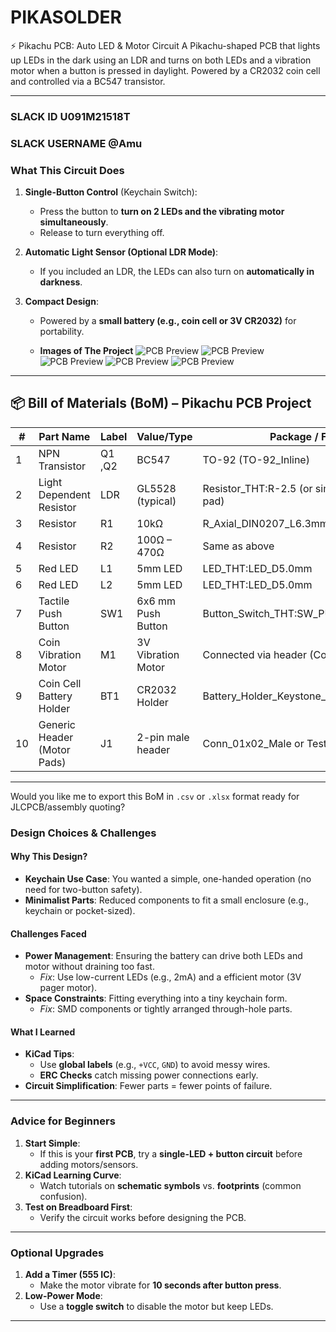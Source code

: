 # PIKASOLDER
⚡ Pikachu PCB: Auto LED &amp; Motor Circuit A Pikachu-shaped PCB that lights up LEDs in the dark using an LDR and turns on both LEDs and a vibration motor when a button is pressed in daylight. Powered by a CR2032 coin cell and controlled via a BC547 transistor.

---
### **SLACK ID U091M21518T**
### **SLACK USERNAME @Amu**


### **What This Circuit Does**  
1. **Single-Button Control** (Keychain Switch):  
   - Press the button to **turn on 2 LEDs and the vibrating motor simultaneously**.  
   - Release to turn everything off.  

2. **Automatic Light Sensor (Optional LDR Mode)**:  
   - If you included an LDR, the LEDs can also turn on **automatically in darkness**.  

3. **Compact Design**:  
   - Powered by a **small battery (e.g., coin cell or 3V CR2032)** for portability.
  
   - **Images of The Project**
![PCB Preview](https://github.com/Armaan240/PIKASOLDER/blob/main/Screenshot%20(26).png)
![PCB Preview](https://github.com/Armaan240/PIKASOLDER/blob/main/Screenshot%20(28).png)
![PCB Preview](https://github.com/Armaan240/PIKASOLDER/blob/main/Screenshot%20(24).png)
![PCB Preview](https://github.com/Armaan240/PIKASOLDER/blob/main/Screenshot%20(25).png)
![PCB Preview](https://github.com/Armaan240/PIKASOLDER/blob/main/Screenshot%20(22).png)

---

## 📦 **Bill of Materials (BoM) – Pikachu PCB Project**

| **#** | **Part Name**               | **Label** | **Value/Type**     | **Package / Footprint**                             | **Qty** |
| ----- | --------------------------- | --------- | ------------------ | --------------------------------------------------- | ------- |
| 1     | NPN Transistor              | Q1 ,Q2    | BC547              | TO-92 (TO-92\_Inline)                               | 2       |
| 2     | Light Dependent Resistor    | LDR       |GL5528 (typical)    | Resistor\_THT\:R-2.5 (or similar photoresistor pad) | 1       |
| 3     | Resistor                    | R1        | 10kΩ               | R\_Axial\_DIN0207\_L6.3mm\_P7.62mm\_Horizontal      | 2       |
| 4     | Resistor                    | R2        | 100Ω – 470Ω        | Same as above                                       | 1       |
| 5     | Red LED                     | L1        | 5mm LED            | LED\_THT\:LED\_D5.0mm                               | 1       |
| 6     | Red LED                     | L2        | 5mm LED            | LED\_THT\:LED\_D5.0mm                               | 1       |
| 7     | Tactile Push Button         | SW1       | 6x6 mm Push Button | Button\_Switch\_THT\:SW\_PUSH\_6mm\_H5mm            | 1       |
| 8     | Coin Vibration Motor        | M1        | 3V Vibration Motor | Connected via header (Conn\_01x02\_Male)            | 1       |
| 9     | Coin Cell Battery Holder    | BT1       | CR2032 Holder      | Battery\_Holder\_Keystone\_3002\_1x20mm             | 1       |
| 10    | Generic Header (Motor Pads) | J1        | 2-pin male header  | Conn\_01x02\_Male or TestPoints                     | 1       |

---

Would you like me to export this BoM in `.csv` or `.xlsx` format ready for JLCPCB/assembly quoting?


### **Design Choices & Challenges**  
#### **Why This Design?**  
- **Keychain Use Case**: You wanted a simple, one-handed operation (no need for two-button safety).  
- **Minimalist Parts**: Reduced components to fit a small enclosure (e.g., keychain or pocket-sized).  

#### **Challenges Faced**  
- **Power Management**: Ensuring the battery can drive both LEDs and motor without draining too fast.  
   - *Fix*: Use low-current LEDs (e.g., 2mA) and a efficient motor (3V pager motor).  
- **Space Constraints**: Fitting everything into a tiny keychain form.  
   - *Fix*: SMD components or tightly arranged through-hole parts.  

#### **What I Learned**  
- **KiCad Tips**:  
  - Use **global labels** (e.g., `+VCC`, `GND`) to avoid messy wires.  
  - **ERC Checks** catch missing power connections early.  
- **Circuit Simplification**: Fewer parts = fewer points of failure.  

---

### **Advice for Beginners**  
1. **Start Simple**:  
   - If this is your **first PCB**, try a **single-LED + button circuit** before adding motors/sensors.  
2. **KiCad Learning Curve**:  
   - Watch tutorials on **schematic symbols** vs. **footprints** (common confusion).  
3. **Test on Breadboard First**:  
   - Verify the circuit works before designing the PCB.  

---

### **Optional Upgrades**  
1. **Add a Timer (555 IC)**:  
   - Make the motor vibrate for **10 seconds after button press**.  
2. **Low-Power Mode**:  
   - Use a **toggle switch** to disable the motor but keep LEDs.  

---
